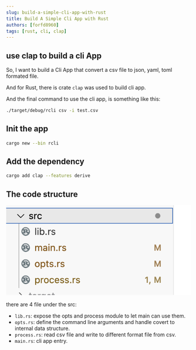 ```yaml
---
slug: build-a-simple-cli-app-with-rust
title: Build A Simple Cli App with Rust
authors: [forfd8960]
tags: [rust, cli, clap]
---
```


## use clap to build a cli App

So, I want to build a Cli App that convert a csv file to json, yaml, toml formated file.

And for Rust, there is crate `clap` was used to build cli app.

And the final command to use the cli app, is something like this:

```sh
./target/debug/rcli csv -i test.csv
```

<!-- truncate -->

## Init the app

```sh
cargo new --bin rcli
```

## Add the dependency

```sh
cargo add clap --features derive
```

## The code structure

![alt text](code_structure.png)

there are 4 file under the src:

- `lib.rs`: expose the opts and process module to let main can use them.
- `opts.rs`: define the command line arguments and handle covert to internal data structure.
- `process.rs`: read csv file and write to different format file from csv.
- `main.rs`: cli app entry.
